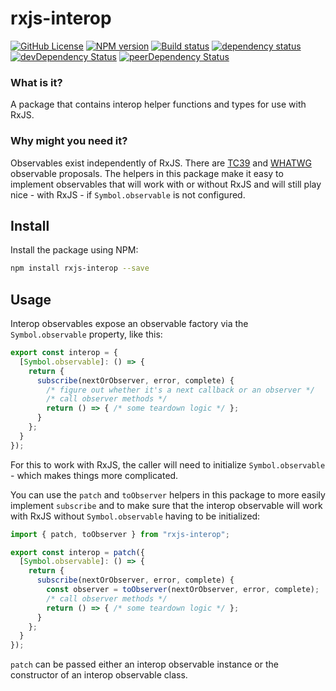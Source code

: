 # rxjs-interop

[![GitHub License](https://img.shields.io/badge/license-MIT-blue.svg)](https://github.com/cartant/rxjs-interop/blob/master/LICENSE)
[![NPM version](https://img.shields.io/npm/v/rxjs-interop.svg)](https://www.npmjs.com/package/rxjs-interop)
[![Build status](https://img.shields.io/travis/cartant/rxjs-interop.svg)](http://travis-ci.org/cartant/rxjs-interop)
[![dependency status](https://img.shields.io/david/cartant/rxjs-interop.svg)](https://david-dm.org/cartant/rxjs-interop)
[![devDependency Status](https://img.shields.io/david/dev/cartant/rxjs-interop.svg)](https://david-dm.org/cartant/rxjs-interop#info=devDependencies)
[![peerDependency Status](https://img.shields.io/david/peer/cartant/rxjs-interop.svg)](https://david-dm.org/cartant/rxjs-interop#info=peerDependencies)

### What is it?

A package that contains interop helper functions and types for use with RxJS.

### Why might you need it?

Observables exist independently of RxJS. There are [TC39](https://github.com/tc39/proposal-observable) and [WHATWG](https://github.com/whatwg/dom/issues/544) observable proposals. The helpers in this package make it easy to implement observables that will work with or without RxJS and will still play nice - with RxJS - if `Symbol.observable` is not configured.

## Install

Install the package using NPM:

```sh
npm install rxjs-interop --save
```

## Usage

Interop observables expose an observable factory via the `Symbol.observable` property, like this:

```ts
export const interop = {
  [Symbol.observable]: () => {
    return {
      subscribe(nextOrObserver, error, complete) {
        /* figure out whether it's a next callback or an observer */
        /* call observer methods */
        return () => { /* some teardown logic */ };
      }
    };
  }
});
```

For this to work with RxJS, the caller will need to initialize `Symbol.observable` - which makes things more complicated.

You can use the `patch` and `toObserver` helpers in this package to more easily implement `subscribe` and to make sure that the interop observable will work with RxJS without `Symbol.observable` having to be initialized:

```ts
import { patch, toObserver } from "rxjs-interop";

export const interop = patch({
  [Symbol.observable]: () => {
    return {
      subscribe(nextOrObserver, error, complete) {
        const observer = toObserver(nextOrObserver, error, complete);
        /* call observer methods */
        return () => { /* some teardown logic */ };
      }
    };
  }
});
```

`patch` can be passed either an interop observable instance or the constructor of an interop observable class.